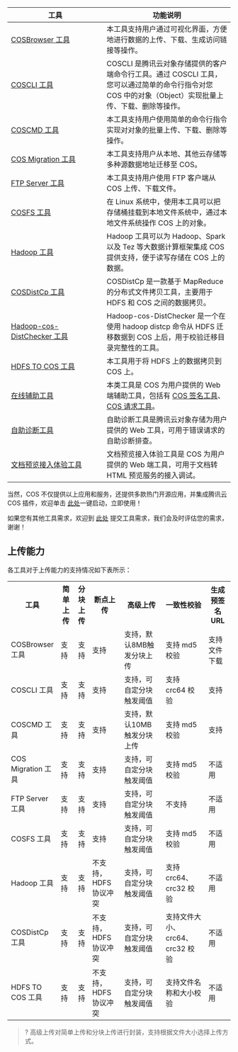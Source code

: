<style>
table th:nth-of-type(1) {
width:200px;	
}
table th:nth-of-type(3) {
width: 200px;	
}
</style>


| 工具 | 功能说明 |
|---------|---------|
| [COSBrowser 工具](https://cloud.tencent.com/document/product/436/11366) | 本工具支持用户通过可视化界面，方便地进行数据的上传、下载、生成访问链接等操作。 |
|   [COSCLI 工具](https://cloud.tencent.com/document/product/436/63143)    |   COSCLI 是腾讯云对象存储提供的客户端命令行工具。通过 COSCLI 工具，您可以通过简单的命令行指令对您 COS 中的对象（Object）实现批量上传、下载、删除等操作。    |
| [COSCMD 工具](/doc/product/436/10976) | 本工具支持用户使用简单的命令行指令实现对对象的批量上传、下载、删除等操作。|
| [COS Migration 工具](/document/product/436/15392)| 本工具支持用户从本地、其他云存储等多种源数据地址迁移至 COS。|
|[FTP Server 工具](/doc/product/436/7214)|本工具支持用户使用 FTP 客户端从 COS 上传、下载文件。|
|[COSFS 工具](/doc/product/436/6883)| 在 Linux 系统中，使用本工具可以把存储桶挂载到本地文件系统中，通过本地文件系统操作 COS 上的对象。|
|[Hadoop 工具](/doc/product/436/6884)|Hadoop 工具可以为 Hadoop、Spark 以及 Tez 等大数据计算框架集成 COS 提供支持，便于读写存储在 COS 上的数据。|
| [COSDistCp 工具](https://cloud.tencent.com/document/product/436/50272)  |  COSDistCp 是一款基于 MapReduce 的分布式文件拷贝工具，主要用于 HDFS 和 COS 之间的数据拷贝。| 
|[Hadoop-cos-DistChecker 工具](https://cloud.tencent.com/document/product/436/41459)     |  Hadoop-cos-DistChecker 是一个在使用 hadoop distcp 命令从 HDFS 迁移数据到 COS 上后，用于校验迁移目录完整性的工具。 |
| [HDFS TO COS 工具](/doc/product/436/7212) |本工具用于将 HDFS 上的数据拷贝到 COS 上。|
|[在线辅助工具](https://cloud.tencent.com/document/product/436/30442)|本类工具是 COS 为用户提供的 Web 端辅助工具，包括有 [COS 签名工具](https://cos5.cloud.tencent.com/static/cos-sign/)、[COS 请求工具](https://console.cloud.tencent.com/api/explorer?Product=cos&Version=2018-11-26&Action=GetService&SignVersion=)。|
| [自助诊断工具](https://cloud.tencent.com/document/product/436/57576)  |   自助诊断工具是腾讯云对象存储为用户提供的 Web 工具，可用于错误请求的自助诊断排查。   | 
| [文档预览接入体验工具](https://cloud.tencent.com/document/product/436/82207)  |   文档预览接入体验工具是 COS 为用户提供的 Web 端工具，可用于文档转 HTML 预览服务的接入调试。   | 



当然，COS 不仅提供以上应用和服务，还提供多款热门开源应用，并集成腾讯云 COS 插件，欢迎单击 [此处](https://cloud.tencent.com/act/pro/Ecological-aggregation?from=18406)一键启动，立即使用！

 如果您有其他工具需求，欢迎到 [此处](https://cloud.tencent.com/apply/p/d27m5hvdh7b) 提交工具需求，我们会及时评估您的需求，谢谢！


## 上传能力

各工具对于上传能力的支持情况如下表所示：

<table>
        <tr>
                <th width="15%">工具</th>
                <th width="8%">简单上传</td>
								<th width="8%">分块上传</th>
								<th width="15%">断点上传</th>
								<th width="20%">高级上传</th>
								<th width="20%">一致性校验</th>
								<th width="12%">生成预签名 URL</th>
        </tr>
        <tr>
                <td>COSBrowser 工具</td>
                <td>支持</td>
								<td>支持</td>
								<td>支持</td>
								<td>支持，默认8MB触发分块上传</td>
								<td>支持 md5 校验</td>
								<td>支持文件下载</td>
        </tr>
        <tr>
                <td>COSCLI 工具</td>
                <td>支持</td>
								<td>支持</td>
								<td>支持</td>
								<td>支持，可自定分块触发阈值</td>
								<td>支持 crc64 校验</td>
								<td>支持</td>
        </tr>
        <tr>
                <td>COSCMD 工具</td>
                <td>支持</td>
								<td>支持</td>
								<td>支持</td>
								<td>支持，默认10MB触发分块上传</td>
								<td>支持 md5 校验</td>
								<td>支持</td>
        </tr>
        <tr>
                <td>COS Migration 工具</td>
                <td>支持</td>
								<td>支持</td>
								<td>支持</td>
								<td>支持，可自定分块触发阈值</td>
								<td>支持 md5 校验</td>
								<td>不适用</td>
        </tr>
        <tr>
                <td>FTP Server 工具</td>
                <td>支持</td>
								<td>支持</td>
								<td>支持</td>
								<td>支持，可自定分块触发阈值</td>
								<td>不支持</td>
								<td>不适用</td>
        </tr>
        <tr>
                <td>COSFS 工具</td>
                <td>支持</td>
								<td>支持</td>
								<td>支持</td>
								<td>支持，可自定分块触发阈值</td>
								<td>支持 md5 校验</td>
								<td>不适用</td>
        </tr>
        <tr>
                <td>Hadoop 工具</td>
                <td>支持</td>
								<td>支持</td>
								<td>不支持，HDFS 协议冲突</td>
								<td>支持，可自定分块触发阈值</td>
								<td>支持 crc64、crc32 校验</td>
								<td>不适用</td>
        </tr>
        <tr>
                <td>COSDistCp 工具</td>
                <td>支持</td>
								<td>支持</td>
								<td>不支持，HDFS 协议冲突</td>
								<td>支持，可自定分块触发阈值</td>
								<td>支持文件大小、crc64、crc32 校验</td>
								<td>不适用</td>
        </tr>
        <tr>
                <td>HDFS TO COS 工具</td>
                <td>支持</td>
								<td>支持</td>
								<td>不支持，HDFS 协议冲突</td>
								<td>支持，可自定分块触发阈值</td>
								<td>支持文件名称和大小校验</td>
								<td>不适用</td>
        </tr>
</table>

> ? 高级上传对简单上传和分块上传进行封装，支持根据文件大小选择上传方式。

